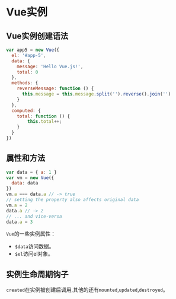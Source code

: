 # Vue实例

## Vue实例创建语法

```js
var app5 = new Vue({
  el: '#app-5',
  data: {
    message: 'Hello Vue.js!',
    total: 0
  },
  methods: {
    reverseMessage: function () {
      this.message = this.message.split('').reverse().join('')
    }
  },
  computed: {
    total: function () {
        this.total++;
    }
  }
})
```

## 属性和方法

```js
var data = { a: 1 }
var vm = new Vue({
  data: data
})
vm.a === data.a // -> true
// setting the property also affects original data
vm.a = 2
data.a // -> 2
// ... and vice-versa
data.a = 3
```

`Vue`的一些实例属性：

- `$data`访问数据。
- `$el`访问el对象。

## 实例生命周期钩子

`created`在实例被创建后调用,其他的还有`mounted`,`updated`,`destroyed`。



